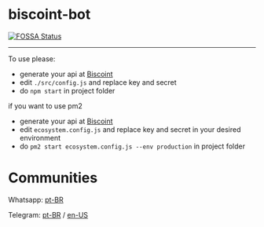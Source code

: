 # biscoint-bot

[![FOSSA Status](https://app.fossa.com/api/projects/git%2Bgithub.com%2Fbitragem%2Fbiscoint-bot.svg?type=shield)](https://app.fossa.com/projects/git%2Bgithub.com%2Fbitragem%2Fbiscoint-bot?ref=badge_shield)

---

To use please:

- generate your api at [Biscoint](https://biscoint.io/?utm_source=bitragem&utm_medium=link&utm_campaign=bitragem_link)
- edit `./src/config.js` and replace key and secret
- do `npm start` in project folder

if you want to use pm2

- generate your api at [Biscoint](https://biscoint.io/?utm_source=bitragem&utm_medium=link&utm_campaign=bitragem_link)
- edit `ecosystem.config.js` and replace key and secret in your desired environment
- do `pm2 start ecosystem.config.js --env production` in project folder


# Communities

Whatsapp: [pt-BR](https://chat.whatsapp.com/KxB0etimVPQL3ncEn8u7tO)

Telegram: [pt-BR](https://t.me/bitragem) /
[en-US](https://t.me/bitragemEnglish)
